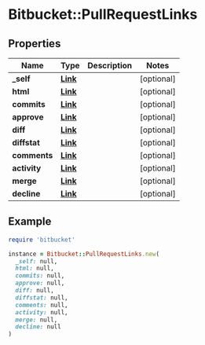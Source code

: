 # Bitbucket::PullRequestLinks

## Properties

| Name | Type | Description | Notes |
| ---- | ---- | ----------- | ----- |
| **_self** | [**Link**](Link.md) |  | [optional] |
| **html** | [**Link**](Link.md) |  | [optional] |
| **commits** | [**Link**](Link.md) |  | [optional] |
| **approve** | [**Link**](Link.md) |  | [optional] |
| **diff** | [**Link**](Link.md) |  | [optional] |
| **diffstat** | [**Link**](Link.md) |  | [optional] |
| **comments** | [**Link**](Link.md) |  | [optional] |
| **activity** | [**Link**](Link.md) |  | [optional] |
| **merge** | [**Link**](Link.md) |  | [optional] |
| **decline** | [**Link**](Link.md) |  | [optional] |

## Example

```ruby
require 'bitbucket'

instance = Bitbucket::PullRequestLinks.new(
  _self: null,
  html: null,
  commits: null,
  approve: null,
  diff: null,
  diffstat: null,
  comments: null,
  activity: null,
  merge: null,
  decline: null
)
```

